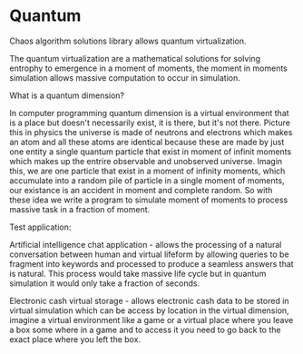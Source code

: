 # Quantum
Chaos algorithm solutions library allows quantum virtualization.

The quantum virtualization are a mathematical solutions for solving entrophy to emergence in a moment of moments, the moment in moments simulation allows massive computation to occur in simulation.

What is a quantum dimension?

In computer programming quantum dimension is a virtual environment that is a place but doesn't necessarily exist, it is there, but it's not there. Picture this in physics the universe is made of neutrons and electrons which makes an atom and all these atoms are identical because these are made by just one entity a single quantum particle that exist in moment of infinit moments which makes up the entrire observable and unobserved universe. Imagin this, we are one particle that exist in a moment of infinity moments, which accumulate into a random pile of particle in a single moment of moments, our existance is an accident in moment and complete random. So with these idea we write a program to simulate moment of moments to process massive task in a fraction of moment.

Test application:

Artificial intelligence chat application - allows the processing of a natural conversation between human and virtual lifeform by allowing queries to be fragment into keywords and processed to produce a seamless answers that is natural. This process would take massive life cycle but in quantum simulation it would only take a fraction of seconds. 

Electronic cash virtual storage - allows electronic cash data to be stored in virtual simulation which can be access by location in the virtual dimension, imagine a virtual environment like a game or a virtual place where you leave a box some where in a game and to access it you need to go back to the exact place where you left the box. 
